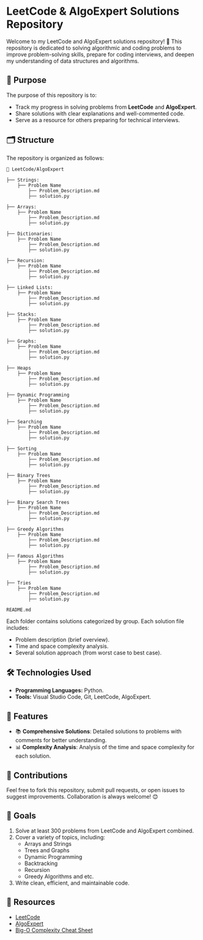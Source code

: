 # LeetCode & AlgoExpert Solutions Repository

Welcome to my LeetCode and AlgoExpert solutions repository! 🎯 This repository is dedicated to solving algorithmic and coding problems to improve problem-solving skills, prepare for coding interviews, and deepen my understanding of data structures and algorithms.

## 📌 Purpose

The purpose of this repository is to:

- Track my progress in solving problems from **LeetCode** and **AlgoExpert**.
- Share solutions with clear explanations and well-commented code.
- Serve as a resource for others preparing for technical interviews.

## 🗂️ Structure

The repository is organized as follows:

```
📂 LeetCode/AlgoExpert

├── Strings:
    ├── Problem Name
        ├── Problem_Description.md
        ├── solution.py

├── Arrays:
    ├── Problem Name
        ├── Problem_Description.md
        ├── solution.py

├── Dictionaries:
    ├── Problem Name
        ├── Problem_Description.md
        ├── solution.py

├── Recursion:
    ├── Problem Name
        ├── Problem_Description.md
        ├── solution.py

├── Linked Lists:
    ├── Problem Name
        ├── Problem_Description.md
        ├── solution.py

├── Stacks:
    ├── Problem Name
        ├── Problem_Description.md
        ├── solution.py

├── Graphs:
    ├── Problem Name
        ├── Problem_Description.md
        ├── solution.py

├── Heaps
    ├── Problem Name
        ├── Problem_Description.md
        ├── solution.py

├── Dynamic Programming
    ├── Problem Name
        ├── Problem_Description.md
        ├── solution.py

├── Searching
    ├── Problem Name
        ├── Problem_Description.md
        ├── solution.py

├── Sorting
    ├── Problem Name
        ├── Problem_Description.md
        ├── solution.py

├── Binary Trees
    ├── Problem Name
        ├── Problem_Description.md
        ├── solution.py

├── Binary Search Trees
    ├── Problem Name
        ├── Problem_Description.md
        ├── solution.py

├── Greedy Algorithms
    ├── Problem Name
        ├── Problem_Description.md
        ├── solution.py

├── Famous Algorithms
    ├── Problem Name
        ├── Problem_Description.md
        ├── solution.py

├── Tries
    ├── Problem Name
        ├── Problem_Description.md
        ├── solution.py

README.md
```

Each folder contains solutions categorized by group. Each solution file includes:

- Problem description (brief overview).
- Time and space complexity analysis.
- Several solution approach (from worst case to best case).

## 🛠️ Technologies Used

- **Programming Languages:** Python.
- **Tools:** Visual Studio Code, Git, LeetCode, AlgoExpert.

## 📝 Features

- 📚 **Comprehensive Solutions**: Detailed solutions to problems with comments for better understanding.
- 📊 **Complexity Analysis**: Analysis of the time and space complexity for each solution.

## 🤝 Contributions

Feel free to fork this repository, submit pull requests, or open issues to suggest improvements. Collaboration is always welcome! 😊

## 🚀 Goals

1. Solve at least 300 problems from LeetCode and AlgoExpert combined.
2. Cover a variety of topics, including:
    - Arrays and Strings
    - Trees and Graphs
    - Dynamic Programming
    - Backtracking
    - Recursion
    - Greedy Algorithms and etc.
3. Write clean, efficient, and maintainable code.

## 🔗 Resources

- [LeetCode](https://leetcode.com/)
- [AlgoExpert](https://www.algoexpert.io/)
- [Big-O Complexity Cheat Sheet](https://www.bigocheatsheet.com/)
